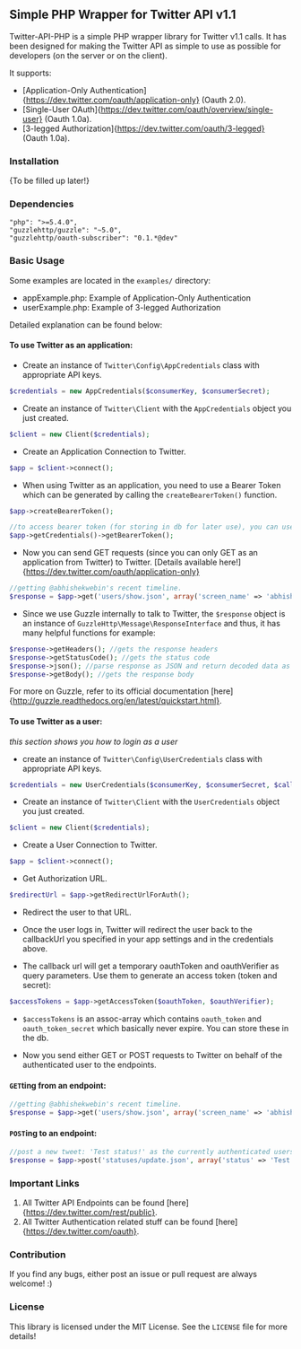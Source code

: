 ## Simple PHP Wrapper for Twitter API v1.1

Twitter-API-PHP is a simple PHP wrapper library for Twitter v1.1 calls. It has been designed for making the Twitter API as simple to use as possible for developers (on the server or on the client).

It supports:

- [Application-Only Authentication]{https://dev.twitter.com/oauth/application-only} (Oauth 2.0).
- [Single-User OAuth]{https://dev.twitter.com/oauth/overview/single-user} (Oauth 1.0a).
- [3-legged Authorization]{https://dev.twitter.com/oauth/3-legged} (Oauth 1.0a).


### Installation

{To be filled up later!}

### Dependencies

```
"php": ">=5.4.0",
"guzzlehttp/guzzle": "~5.0",
"guzzlehttp/oauth-subscriber": "0.1.*@dev"
```

### Basic Usage

Some examples are located in the `examples/` directory:

- appExample.php: Example of Application-Only Authentication
- userExample.php: Example of 3-legged Authorization

Detailed explanation can be found below:

#### To use Twitter as an application: 

- Create an instance of `Twitter\Config\AppCredentials` class with appropriate API keys.
 
```php
$credentials = new AppCredentials($consumerKey, $consumerSecret);
```

- Create an instance of `Twitter\Client` with the `AppCredentials` object you just created.
 
```php
$client = new Client($credentials);
```

- Create an Application Connection to Twitter.

```php
$app = $client->connect();
```

- When using Twitter as an application, you need to use a Bearer Token which can be generated by calling the `createBearerToken()` function.

```php
$app->createBearerToken();

//to access bearer token (for storing in db for later use), you can use:
$app->getCredentials()->getBearerToken();
```

- Now you can send GET requests (since you can only GET as an application from Twitter) to Twitter. [Details available here!]{https://dev.twitter.com/oauth/application-only}

```php
//getting @abhishekwebin's recent timeline.
$response = $app->get('users/show.json', array('screen_name' => 'abhishekwebin'));
```

- Since we use Guzzle internally to talk to Twitter, the `$response` object is an instance of `GuzzleHttp\Message\ResponseInterface` and thus, it has many helpful functions for example:

```php
$response->getHeaders(); //gets the response headers
$response->getStatusCode(); //gets the status code
$response->json(); //parse response as JSON and return decoded data as assoc-array
$response->getBody(); //gets the response body
```

For more on Guzzle, refer to its official documentation [here]{http://guzzle.readthedocs.org/en/latest/quickstart.html}.


#### To use Twitter as a user: 

*this section shows you how to login as a user*

- create an instance of `Twitter\Config\UserCredentials` class with appropriate API keys.

```php
$credentials = new UserCredentials($consumerKey, $consumerSecret, $callbackUrl);
```

- Create an instance of `Twitter\Client` with the `UserCredentials` object you just created.
 
```php
$client = new Client($credentials);
```

- Create a User Connection to Twitter.

```php
$app = $client->connect();
```

- Get Authorization URL.

```php
$redirectUrl = $app->getRedirectUrlForAuth();
```

- Redirect the user to that URL. 

- Once the user logs in, Twitter will redirect the user back to the callbackUrl you specified in your app settings and in the credentials above. 

- The callback url will get a temporary oauthToken and oauthVerifier as query parameters. Use them to generate an access token (token and secret):

```php
$accessTokens = $app->getAccessToken($oauthToken, $oauthVerifier);
```

- `$accessTokens` is an assoc-array which contains `oauth_token` and `oauth_token_secret` which basically never expire. You can store these in the db.

- Now you send either GET or POST requests to Twitter on behalf of the authenticated user to the endpoints.


#### `GET`ting from an endpoint:

```php
//getting @abhishekwebin's recent timeline.
$response = $app->get('users/show.json', array('screen_name' => 'abhishekwebin'));
```


#### `POST`ing to an endpoint:

```php
//post a new tweet: 'Test status!' as the currently authenticated users.
$response = $app->post('statuses/update.json', array('status' => 'Test status!'));
```

### Important Links

1. All Twitter API Endpoints can be found [here]{https://dev.twitter.com/rest/public}.
2. All Twitter Authentication related stuff can be found [here]{https://dev.twitter.com/oauth}.

### Contribution

If you find any bugs, either post an issue or pull request are always welcome! :)

### License

This library is licensed under the MIT License. See the `LICENSE` file for more details!
